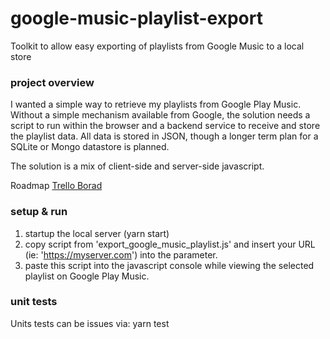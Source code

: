 # google-music-playlist-export
Toolkit to allow easy exporting of playlists from Google Music to a local store

### project overview
I wanted a simple way to retrieve my playlists from Google Play Music. Without a simple mechanism available from Google, the solution needs a script to run within the browser and a backend service to receive and store the playlist data. All data is stored in JSON, though a longer term plan for a SQLite or Mongo datastore is planned.

The solution is a mix of client-side and server-side javascript.

Roadmap
[Trello Borad](https://trello.com/b/MZOptfPh)


### setup & run
1. startup the local server (yarn start)
2. copy script from 'export_google_music_playlist.js' and insert your URL (ie: 'https://myserver.com') into the parameter.
3. paste this script into the javascript console while viewing the selected playlist on Google Play Music.


### unit tests
Units tests can be issues via: 
yarn test
